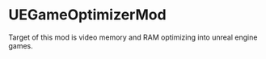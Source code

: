 # UEGameOptimizerMod
Target of this mod is video memory and RAM optimizing into unreal engine games.
